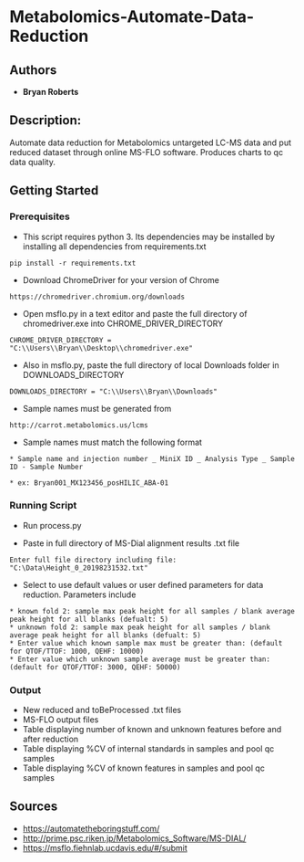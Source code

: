 # Metabolomics-Automate-Data-Reduction

## Authors

* **Bryan Roberts**

## Description: 

Automate data reduction for Metabolomics untargeted LC-MS data and put reduced dataset through online MS-FLO software.  Produces
charts to qc data quality.

## Getting Started

### Prerequisites

* This script requires python 3. Its dependencies may be installed by installing all dependencies from requirements.txt

```
pip install -r requirements.txt
```

* Download ChromeDriver for your version of Chrome

```
https://chromedriver.chromium.org/downloads
```

* Open msflo.py in a text editor and paste the full directory of chromedriver.exe into CHROME_DRIVER_DIRECTORY

```
CHROME_DRIVER_DIRECTORY = "C:\\Users\\Bryan\\Desktop\\chromedriver.exe"
```

* Also in msflo.py, paste the full directory of local Downloads folder in DOWNLOADS_DIRECTORY

```
DOWNLOADS_DIRECTORY = "C:\\Users\\Bryan\\Downloads"
```

* Sample names must be generated from

```
http://carrot.metabolomics.us/lcms
```

* Sample names must match the following format

```
* Sample name and injection number _ MiniX ID _ Analysis Type _ Sample ID - Sample Number

* ex: Bryan001_MX123456_posHILIC_ABA-01
```

### Running Script

* Run process.py

* Paste in full directory of MS-Dial alignment results .txt file

```
Enter full file directory including file: "C:\Data\Height_0_20198231532.txt"
```

* Select to use default values or user defined parameters for data reduction.  Parameters include

```
* known fold 2: sample max peak height for all samples / blank average peak height for all blanks (defualt: 5)
* unknown fold 2: sample max peak height for all samples / blank average peak height for all blanks (defualt: 5)
* Enter value which known sample max must be greater than: (default for QTOF/TTOF: 1000, QEHF: 10000)
* Enter value which unknown sample average must be greater than: (default for QTOF/TTOF: 3000, QEHF: 50000)
```
### Output

* New reduced and toBeProcessed .txt files
* MS-FLO output files
* Table displaying number of known and unknown features before and after reduction
* Table displaying %CV of internal standards in samples and pool qc samples
* Table displaying %CV of known features in samples and pool qc samples

## Sources

* https://automatetheboringstuff.com/
* http://prime.psc.riken.jp/Metabolomics_Software/MS-DIAL/
* https://msflo.fiehnlab.ucdavis.edu/#/submit
